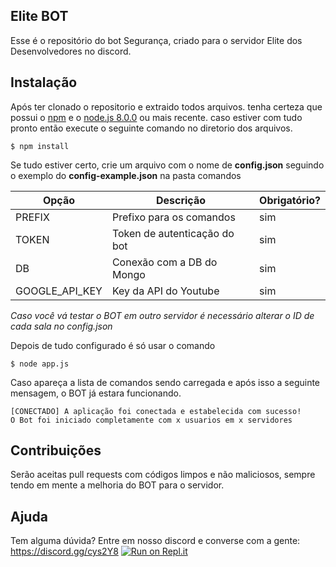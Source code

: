 ## Elite BOT
Esse é o repositório do bot Segurança, criado para o servidor Elite dos Desenvolvedores no discord.

## Instalação
Após ter clonado o repositorio e extraido todos arquivos. tenha certeza que possui o [npm](https://www.npmjs.com/) e o [node.js 8.0.0](https://nodejs.org/en/) ou mais recente. caso estiver com tudo pronto então execute o seguinte comando no diretorio dos arquivos.

```$ npm install```

Se tudo estiver certo, crie um arquivo com o nome de **config.json** seguindo o exemplo do **config-example.json** na pasta comandos

| Opção        | Descrição                        | Obrigatório? |
| ------------ | -------------------------------- | ------------ |
| PREFIX       | Prefixo para os comandos         | sim          |
| TOKEN        | Token de autenticação do bot     | sim          |
| DB           | Conexão com a DB do Mongo        | sim          |
|GOOGLE_API_KEY| Key da API do Youtube            | sim          |

*Caso você vá testar o BOT em outro servidor é necessário alterar o ID de cada sala no config.json*

Depois de tudo configurado é só usar o comando

```
$ node app.js
```

Caso apareça a lista de comandos sendo carregada e após isso a seguinte mensagem, o BOT já estara funcionando.

```
[CONECTADO] A aplicação foi conectada e estabelecida com sucesso!
O Bot foi iniciado completamente com x usuarios em x servidores
```

## Contribuições
Serão aceitas pull requests com códigos limpos e não maliciosos, sempre tendo em mente a melhoria do BOT para o servidor.

## Ajuda
Tem alguma dúvida? Entre em nosso discord e converse com a gente: https://discord.gg/cys2Y8
[![Run on Repl.it](https://repl.it/badge/github/Elite-dos-Desenvolvedores/EliteBOT)](https://repl.it/github/Elite-dos-Desenvolvedores/EliteBOT)